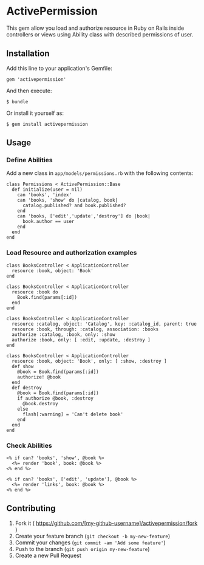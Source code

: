 # ActivePermission

This gem allow you load and authorize resource in Ruby on Rails inside controllers or views using Ability class with described permissions of user.

## Installation

Add this line to your application's Gemfile:

```
gem 'activepermission'
```

And then execute:

    $ bundle

Or install it yourself as:

    $ gem install activepermission

## Usage

### Define Abilities

Add a new class in `app/models/permissions.rb` with the following contents:

```
class Permissions < ActivePermission::Base
  def initialize(user = nil)
    can 'books', 'index'
    can 'books, 'show' do |catalog, book|
      catalog.published? and book.published?
    end
    can 'books, ['edit','update','destroy'] do |book|
      book.author == user
    end
  end
end
```

### Load Resource and authorization examples

```
class BooksController < ApplicationController
  resource :book, object: 'Book'
end
```

```
class BooksController < ApplicationController
  resource :book do
    Book.find(params[:id])
  end
end
```

```
class BooksController < ApplicationController
  resource :catalog, object: 'Catalog', key: :catalog_id, parent: true
  resource :book, through: :catalog, association: :books
  authorize :catalog, :book, only: :show
  authorize :book, only: [ :edit, :update, :destroy ]
end
```

```
class BooksController < ApplicationController
  resource :book, object: 'Book', only: [ :show, :destroy ]
  def show
    @book = Book.find(params[:id])
    authorize! @book
  end
  def destroy
    @book = Book.find(params[:id])
    if authorize @book, :destroy
      @book.destroy
    else
      flash[:warning] = 'Can't delete book'
    end
  end
end
```

### Check Abilities

```
<% if can? 'books', 'show', @book %>
  <%= render 'book', book: @book %>
<% end %>
```

```
<% if can? 'books', ['edit', 'update'], @book %>
  <%= render 'links', book: @book %>
<% end %>
```


## Contributing

1. Fork it ( https://github.com/[my-github-username]/activepermission/fork )
2. Create your feature branch (`git checkout -b my-new-feature`)
3. Commit your changes (`git commit -am 'Add some feature'`)
4. Push to the branch (`git push origin my-new-feature`)
5. Create a new Pull Request
